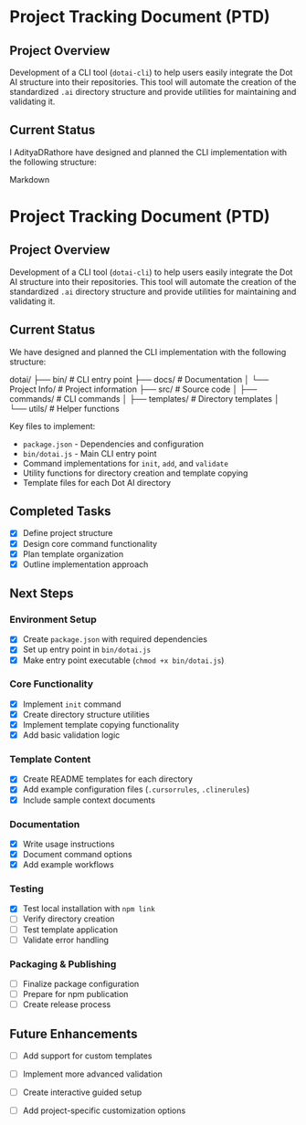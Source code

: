# Project Tracking Document (PTD)

## Project Overview

Development of a CLI tool (`dotai-cli`) to help users easily integrate the Dot AI structure into their repositories. This tool will automate the creation of the standardized `.ai` directory structure and provide utilities for maintaining and validating it.

## Current Status

I AdityaDRathore have designed and planned the CLI implementation with the following structure:

Markdown

# Project Tracking Document (PTD)

## Project Overview

Development of a CLI tool (`dotai-cli`) to help users easily integrate the Dot AI structure into their repositories. This tool will automate the creation of the standardized `.ai` directory structure and provide utilities for maintaining and validating it.

## Current Status

We have designed and planned the CLI implementation with the following structure:

dotai/
├── bin/            # CLI entry point
├── docs/           # Documentation
│   └── Project Info/ # Project information
├── src/            # Source code
│   ├── commands/   # CLI commands
│   ├── templates/  # Directory templates
│   └── utils/      # Helper functions


Key files to implement:

* `package.json` - Dependencies and configuration
* `bin/dotai.js` - Main CLI entry point
* Command implementations for `init`, `add`, and `validate`
* Utility functions for directory creation and template copying
* Template files for each Dot AI directory

## Completed Tasks

* [x] Define project structure
* [x] Design core command functionality
* [x] Plan template organization
* [x] Outline implementation approach

## Next Steps

### Environment Setup

* [x] Create `package.json` with required dependencies
* [x] Set up entry point in `bin/dotai.js`
* [x] Make entry point executable (`chmod +x bin/dotai.js`)

### Core Functionality

* [x] Implement `init` command
* [x] Create directory structure utilities
* [x] Implement template copying functionality
* [x] Add basic validation logic

### Template Content

* [x] Create README templates for each directory
* [x] Add example configuration files (`.cursorrules`, `.clinerules`)
* [x] Include sample context documents

### Documentation

* [x] Write usage instructions
* [x] Document command options
* [x] Add example workflows

### Testing

* [x] Test local installation with `npm link`
* [ ] Verify directory creation
* [ ] Test template application
* [ ] Validate error handling

### Packaging & Publishing

* [ ] Finalize package configuration
* [ ] Prepare for npm publication
* [ ] Create release process

## Future Enhancements

* [ ] Add support for custom templates
* [ ] Implement more advanced validation
* [ ] Create interactive guided setup
* [ ] Add project-specific customization options



